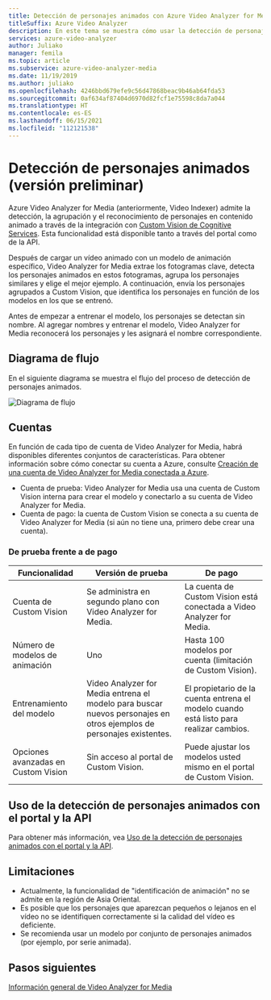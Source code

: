 ```yaml
---
title: Detección de personajes animados con Azure Video Analyzer for Media (anteriormente, Video Indexer)
titleSuffix: Azure Video Analyzer
description: En este tema se muestra cómo usar la detección de personajes animados con Azure Video Analyzer for Media (anteriormente, Video Indexer).
services: azure-video-analyzer
author: Juliako
manager: femila
ms.topic: article
ms.subservice: azure-video-analyzer-media
ms.date: 11/19/2019
ms.author: juliako
ms.openlocfilehash: 4246bbd679efe9c56d47868beac9b46ab64fda53
ms.sourcegitcommit: 0af634af87404d6970d82fcf1e75598c8da7a044
ms.translationtype: HT
ms.contentlocale: es-ES
ms.lasthandoff: 06/15/2021
ms.locfileid: "112121538"
---
```

# <a name="animated-character-detection-preview"></a>Detección de personajes animados (versión preliminar)

Azure Video Analyzer for Media (anteriormente, Video Indexer) admite la detección, la agrupación y el reconocimiento de personajes en contenido animado a través de la integración con [Custom Vision de Cognitive Services](https://azure.microsoft.com/services/cognitive-services/custom-vision-service/). Esta funcionalidad está disponible tanto a través del portal como de la API.

Después de cargar un vídeo animado con un modelo de animación específico, Video Analyzer for Media extrae los fotogramas clave, detecta los personajes animados en estos fotogramas, agrupa los personajes similares y elige el mejor ejemplo. A continuación, envía los personajes agrupados a Custom Vision, que identifica los personajes en función de los modelos en los que se entrenó. 

Antes de empezar a entrenar el modelo, los personajes se detectan sin nombre. Al agregar nombres y entrenar el modelo, Video Analyzer for Media reconocerá los personajes y les asignará el nombre correspondiente.

## <a name="flow-diagram"></a>Diagrama de flujo

En el siguiente diagrama se muestra el flujo del proceso de detección de personajes animados.

![Diagrama de flujo](./media/animated-characters-recognition/flow.png)

## <a name="accounts"></a>Cuentas

En función de cada tipo de cuenta de Video Analyzer for Media, habrá disponibles diferentes conjuntos de características. Para obtener información sobre cómo conectar su cuenta a Azure, consulte [Creación de una cuenta de Video Analyzer for Media conectada a Azure](connect-to-azure.md).

* Cuenta de prueba: Video Analyzer for Media usa una cuenta de Custom Vision interna para crear el modelo y conectarlo a su cuenta de Video Analyzer for Media. 
* Cuenta de pago: la cuenta de Custom Vision se conecta a su cuenta de Video Analyzer for Media (si aún no tiene una, primero debe crear una cuenta).

### <a name="trial-vs-paid"></a>De prueba frente a de pago

|Funcionalidad|Versión de prueba|De pago|
|---|---|---|
|Cuenta de Custom Vision|Se administra en segundo plano con Video Analyzer for Media. |La cuenta de Custom Vision está conectada a Video Analyzer for Media.|
|Número de modelos de animación|Uno|Hasta 100 modelos por cuenta (limitación de Custom Vision).|
|Entrenamiento del modelo|Video Analyzer for Media entrena el modelo para buscar nuevos personajes en otros ejemplos de personajes existentes.|El propietario de la cuenta entrena el modelo cuando está listo para realizar cambios.|
|Opciones avanzadas en Custom Vision|Sin acceso al portal de Custom Vision.|Puede ajustar los modelos usted mismo en el portal de Custom Vision.|

## <a name="use-the-animated-character-detection-with-portal--and-api"></a>Uso de la detección de personajes animados con el portal y la API

Para obtener más información, vea [Uso de la detección de personajes animados con el portal y la API](animated-characters-recognition-how-to.md).

## <a name="limitations"></a>Limitaciones

* Actualmente, la funcionalidad de "identificación de animación" no se admite en la región de Asia Oriental.
* Es posible que los personajes que aparezcan pequeños o lejanos en el vídeo no se identifiquen correctamente si la calidad del vídeo es deficiente.
* Se recomienda usar un modelo por conjunto de personajes animados (por ejemplo, por serie animada).

## <a name="next-steps"></a>Pasos siguientes

[Información general de Video Analyzer for Media](video-indexer-overview.md)
